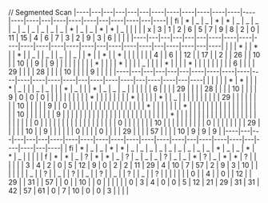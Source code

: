 // Segmented Scan
|----|---|---|---|---|---|----|----|----|----|----|----|----|----|----|---|----|----|----|---|----|----|---|----|
| fi | * | _ | _ | * | * | _  | _  | _  | _  | _  | _  | _  | _  | _  | * | _  | _  | *  | * | _  |    |   |    |
| x  | 3 | 1 | 2 | 6 | 5 | 7  | 9  | 8  | 2  | 0  | 11 | 15 | 4  | 6  | 7 | 3  | 2  | 9  | 3 | 6  |    |   |    |
|----|---|---|---|---|---|----|----|----|----|----|----|----|----|----|---|----|----|----|---|----|----|---|----|
|    |   | * |   | * |   | *  |    | _  |    | _  |    | _  |    | _  |   | *  |    | *  |   | *  |    |   |    |
|    |   | 4 |   | 6 |   | 12 |    | 17 |    | 2  |    | 26 |    | 10 |   | 10 |    | 9  |   | 9  |    |   |    |
|    |   |   |   | * |   |    |    | *  |    |    |    | _  |    |    |   | *  |    |    |   | *  |    |   |    |
|    |   |   |   | 6 |   |    |    | 29 |    |    |    | 28 |    |    |   | 10 |    |    |   | 9  |    |   |    |
|----|---|---|---|---|---|----|----|----|----|----|----|----|----|----|---|----|----|----|---|----|----|---|----|
|    |   |   |   | * | * |    |    | *  | _  |    |    | _  | _  |    |   | *  | _  |    |   | *  | _  | _ | _  |
|    |   |   |   | 6 |   |    |    | 29 |    |    |    | 28 |    |    |   | 10 |    |    |   | 9  | 0  | 0 | 0  |
|    |   |   |   |   |   |    |    | *  |    |    |    |    |    |    |   | *  |    |    |   |    | *  |   | _  |
|    |   |   |   |   |   |    |    | 29 |    |    |    |    |    |    |   | 10 |    |    |   |    | 9  |   | 0  |
|    |   |   |   |   |   |    |    |    |    |    |    |    |    |    |   | *  |    |    |   |    |    |   | *  |
|    |   |   |   |   |   |    |    |    |    |    |    |    |    |    |   | 10 |    |    |   |    |    |   | 9  |
|    |   |   |   |   |   |    |    |    |    |    |    |    |    |    |   |    |    |    |   |    |    |   | *  |
|    |   |   |   |   |   |    |    |    |    |    |    |    |    |    |   |    |    |    |   |    |    |   | 0  |
|    |   |   |   |   |   |    |    |    |    |    |    |    |    |    |   | 0  |    |    |   |    |    |   | 10 |
|    |   |   |   |   |   |    |    | 0  |    |    |    |    |    |    |   | 29 |    |    |   |    | 10 |   | 9  |
|    |   |   |   | 0 |   |    |    | 0  |    |    |    | 29 |    |    |   | 57 |    |    |   | 10 | 9  | 9 | 9  |
|----|---|---|---|---|---|----|----|----|----|----|----|----|----|----|---|----|----|----|---|----|----|---|----|
| fi | * | _ | _ | * | * | _  | _  | _  | _  | _  | _  | _  | _  | _  | * | _  | _  | *  | * | _  |    |   |    |
| f  | * | * | _ | ? | * | *  | _  | ?  | _  | _  | _  | ?  | _  | _  | * | ?  | _  | *  | * | ?  |    |   |    |
|    | 3 | 4 | 2 | 0 | 5 | 12 | 9  | 0  | 2  | 2  | 11 | 29 | 4  | 10 | 7 | 57 | 2  | 9  | 3 | 10 |    |   |    |
|    |   | _ |   | ? |   | _  |    | ?  |    | _  |    | ?  |    | _  |   | ?  |    | _  |   | ?  |    |   |    |
|    |   | 0 |   | 4 |   | 0  |    | 12 |    | 29 |    | 31 |    | 57 |   | 0  |    | 10 |   | 0  |    |   |    |
|    | 0 | 3 | 4 | 0 | 0 | 5  | 12 | 21 | 29 | 31 | 31 | 42 | 57 | 61 | 0 | 7  | 10 | 0  | 0 | 3  |    |   |    |
